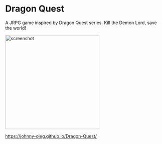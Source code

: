 # Dragon Quest

A JRPG game inspired by Dragon Quest series. 
Kill the Demon Lord, save the world!

<img src="https://i.imgur.com/1eWFluR.png)" alt="screenshot" width="300"/>

https://johnny-oleg.github.io/Dragon-Quest/
